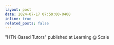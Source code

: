 ```yaml
---
layout: post
date: 2024-07-17 07:59:00-0400
inline: true
related_posts: false
---
```


"HTN-Based Tutors" published at Learning @ Scale